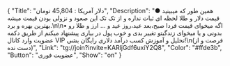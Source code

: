 {
"Title": "دلار آمریکا  : 45,804 تومان",
"Description": "● همین طور که میبینید قیمت دلار و طلا لحظه ای ثبات نداره و از تک تک این صعود و نزولی بودن قیمت میشه بهترین بهره و برد.\n\n• اگه میخوای قیمت فردا صبح،بعد عید،روز عید و ... ارز و طلا رو بدونی و یا میخوای زندگیتو تغییر بدی و خوب پول در بیاری پیشنهاد میکنم از طریق دکمه عضویت وارد کانال VIP تحلیل و آموزش کسب درآمد دلاری رایگان بشی!\n(فرصت و از دست نده)",
"Link": "tg://join?invite=KARljGdf6uxiY2Q8",
"Color": "#ffde3b",
"Button": "عضویت فوری",
"Show": "on"
}
